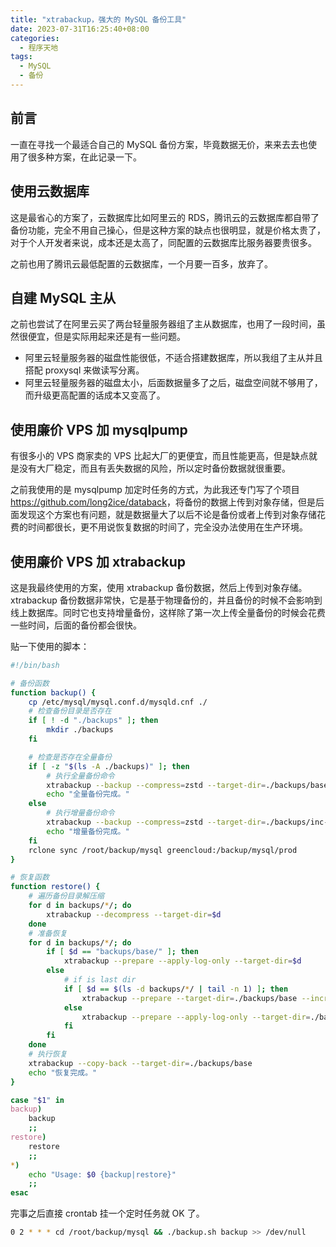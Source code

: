 ```yaml
---
title: "xtrabackup，强大的 MySQL 备份工具"
date: 2023-07-31T16:25:40+08:00
categories:
  - 程序天地
tags:
  - MySQL
  - 备份
---
```


## 前言

一直在寻找一个最适合自己的 MySQL 备份方案，毕竟数据无价，来来去去也使用了很多种方案，在此记录一下。

## 使用云数据库

这是最省心的方案了，云数据库比如阿里云的 RDS，腾讯云的云数据库都自带了备份功能，完全不用自己操心，但是这种方案的缺点也很明显，就是价格太贵了，对于个人开发者来说，成本还是太高了，同配置的云数据库比服务器要贵很多。

之前也用了腾讯云最低配置的云数据库，一个月要一百多，放弃了。

## 自建 MySQL 主从

之前也尝试了在阿里云买了两台轻量服务器组了主从数据库，也用了一段时间，虽然很便宜，但是实际用起来还是有一些问题。

- 阿里云轻量服务器的磁盘性能很低，不适合搭建数据库，所以我组了主从并且搭配 proxysql 来做读写分离。
- 阿里云轻量服务器的磁盘太小，后面数据量多了之后，磁盘空间就不够用了，而升级更高配置的话成本又变高了。

## 使用廉价 VPS 加 mysqlpump

有很多小的 VPS 商家卖的 VPS 比起大厂的更便宜，而且性能更高，但是缺点就是没有大厂稳定，而且有丢失数据的风险，所以定时备份数据就很重要。

之前我使用的是 mysqlpump 加定时任务的方式，为此我还专门写了个项目 <https://github.com/long2ice/databack>，将备份的数据上传到对象存储，但是后面发现这个方案也有问题，就是数据量大了以后不论是备份或者上传到对象存储花费的时间都很长，更不用说恢复数据的时间了，完全没办法使用在生产环境。

## 使用廉价 VPS 加 xtrabackup

这是我最终使用的方案，使用 xtrabackup 备份数据，然后上传到对象存储。xtrabackup 备份数据非常快，它是基于物理备份的，并且备份的时候不会影响到线上数据库。同时它也支持增量备份，这样除了第一次上传全量备份的时候会花费一些时间，后面的备份都会很快。

贴一下使用的脚本：

```bash
#!/bin/bash

# 备份函数
function backup() {
    cp /etc/mysql/mysql.conf.d/mysqld.cnf ./
    # 检查备份目录是否存在
    if [ ! -d "./backups" ]; then
        mkdir ./backups
    fi

    # 检查是否存在全量备份
    if [ -z "$(ls -A ./backups)" ]; then
        # 执行全量备份命令
        xtrabackup --backup --compress=zstd --target-dir=./backups/base
        echo "全量备份完成。"
    else
        # 执行增量备份命令
        xtrabackup --backup --compress=zstd --target-dir=./backups/inc-$(date '+%Y-%m-%d_%H:%M:%S') --incremental-basedir=$(ls -d ./backups/* | tail -n 1)
        echo "增量备份完成。"
    fi
    rclone sync /root/backup/mysql greencloud:/backup/mysql/prod
}

# 恢复函数
function restore() {
    # 遍历备份目录解压缩
    for d in backups/*/; do
        xtrabackup --decompress --target-dir=$d
    done
    # 准备恢复
    for d in backups/*/; do
        if [ $d == "backups/base/" ]; then
            xtrabackup --prepare --apply-log-only --target-dir=$d
        else
            # if is last dir
            if [ $d == $(ls -d backups/*/ | tail -n 1) ]; then
                xtrabackup --prepare --target-dir=./backups/base --incremental-dir=$d
            else
                xtrabackup --prepare --apply-log-only --target-dir=./backups/base --incremental-dir=$d
            fi
        fi
    done
    # 执行恢复
    xtrabackup --copy-back --target-dir=./backups/base
    echo "恢复完成。"
}

case "$1" in
backup)
    backup
    ;;
restore)
    restore
    ;;
*)
    echo "Usage: $0 {backup|restore}"
    ;;
esac
```

完事之后直接 crontab 挂一个定时任务就 OK 了。

```bash
0 2 * * * cd /root/backup/mysql && ./backup.sh backup >> /dev/null
```
